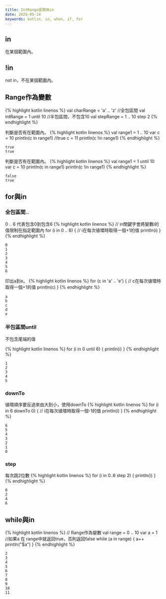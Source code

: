 ```yaml
---
title: IntRange區間與in
date: 2025-05-14
keywords: kotlin, in, when, if, for
---
```

## in
在某個範圍內。

## !in
not in，不在某個範圍內。

## Range作為變數
{% highlight kotlin linenos %}
val charRange = 'a' .. 'z' //全包區間
val intRange = 1 until 10 //半包區間，不包含10
val stepRange = 1 .. 10 step 2
{% endhighlight %}

判斷是否有在範圍內。
{% highlight kotlin linenos %}
val range1 = 1 .. 10
var c = 10
println(c in range1) //true
c = 11
println(c !in range1)
{% endhighlight %}
```
true
true
```

判斷是否有在範圍內。
{% highlight kotlin linenos %}
val range1 = 1 until 10
var c = 10
println(c in range1)
println(c !in range1)
{% endhighlight %}
```
false
true
```

## for與in
### 全包區間..
0 .. 6 代表包含0到包含6
{% highlight kotlin linenos %}
// in關鍵字會將變數i的值限制在指定範圍內
for (i in 0 .. 6) {
    // i在每次徝環時取得一個+1的值
    println(i)
}
{% endhighlight %}
```
0
1
2
3
4
5
6
```

印出a到e。
{% highlight kotlin linenos %}
for (c in 'a' .. 'e') {
    // c在每次徝環時取得一個+1的值
    println(c)
}
{% endhighlight %}
```
a
b
c
d
e
```

### 半包區間until
不包含尾端的值

{% highlight kotlin linenos %}
for (i in 0 until 6) {
    println(i)
}
{% endhighlight %}
```
1
2
3
4
5
```

### downTo
徝環順序要反過來由大到小，使用downTo
{% highlight kotlin linenos %}
for (i in 6 downTo 0) {
    // i在每次徝環時取得一個-1的值
    println(i)
}
{% endhighlight %}
```
6
5
4
3
2
1
0
```

### step
每次跳2位數
{% highlight kotlin linenos %}
for (i in 0..6 step 2) {
    println(i)
}
{% endhighlight %}
```
0
2
4
6
```

## while與in
{% highlight kotlin linenos %}
// Range作為變數
val range = 0 .. 10
var a = 1
//如果a 在 range中就返回true，否則返回false
while (a in range) {
    a++
    println("$a")
}
{% endhighlight %}
```
2
3
4
5
6
7
8
9
10
11
```